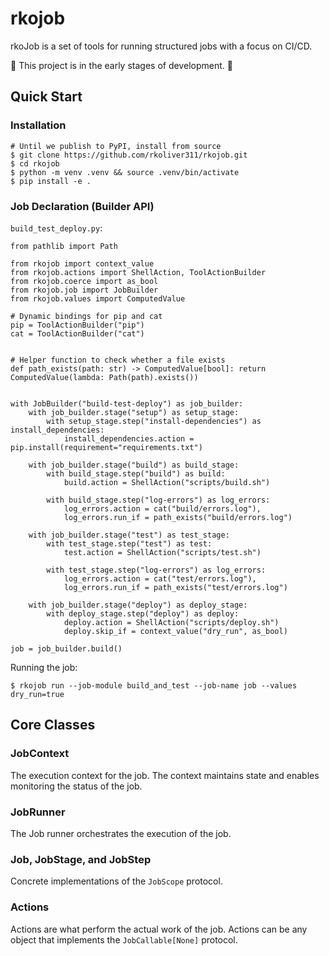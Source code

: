 # rkojob

rkoJob is a set of tools for running structured jobs with a focus on CI/CD.

🐣 This project is in the early stages of development. 🌱

## Quick Start

### Installation

    # Until we publish to PyPI, install from source
    $ git clone https://github.com/rkoliver311/rkojob.git
    $ cd rkojob
    $ python -m venv .venv && source .venv/bin/activate
    $ pip install -e .

### Job Declaration (Builder API)

`build_test_deploy.py`:

    from pathlib import Path
    
    from rkojob import context_value
    from rkojob.actions import ShellAction, ToolActionBuilder
    from rkojob.coerce import as_bool
    from rkojob.job import JobBuilder
    from rkojob.values import ComputedValue
    
    # Dynamic bindings for pip and cat
    pip = ToolActionBuilder("pip")
    cat = ToolActionBuilder("cat")
    
    
    # Helper function to check whether a file exists
    def path_exists(path: str) -> ComputedValue[bool]: return ComputedValue(lambda: Path(path).exists())
    
    
    with JobBuilder("build-test-deploy") as job_builder:
        with job_builder.stage("setup") as setup_stage:
            with setup_stage.step("install-dependencies") as install_dependencies:
                install_dependencies.action = pip.install(requirement="requirements.txt")
    
        with job_builder.stage("build") as build_stage:
            with build_stage.step("build") as build:
                build.action = ShellAction("scripts/build.sh")
    
            with build_stage.step("log-errors") as log_errors:
                log_errors.action = cat("build/errors.log"),
                log_errors.run_if = path_exists("build/errors.log")
    
        with job_builder.stage("test") as test_stage:
            with test_stage.step("test") as test:
                test.action = ShellAction("scripts/test.sh")
    
            with test_stage.step("log-errors") as log_errors:
                log_errors.action = cat("test/errors.log"),
                log_errors.run_if = path_exists("test/errors.log")
    
        with job_builder.stage("deploy") as deploy_stage:
            with deploy_stage.step("deploy") as deploy:
                deploy.action = ShellAction("scripts/deploy.sh")
                deploy.skip_if = context_value("dry_run", as_bool)
    
    job = job_builder.build()


Running the job:

    $ rkojob run --job-module build_and_test --job-name job --values dry_run=true

## Core Classes

### JobContext

The execution context for the job. The context maintains state and enables monitoring the status of the job.

### JobRunner

The Job runner orchestrates the execution of the job.

### Job, JobStage, and JobStep

Concrete implementations of the `JobScope` protocol.

### Actions

Actions are what perform the actual work of the job. Actions can be any object that implements the `JobCallable[None]` protocol.  
